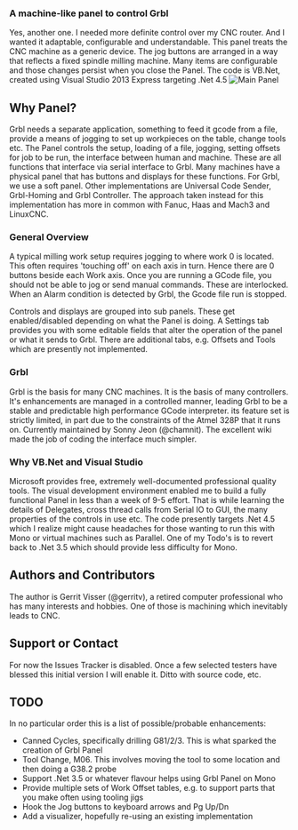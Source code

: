 ### A machine-like panel to control Grbl
Yes, another one. I needed more definite control over my CNC router. And I wanted it adaptable, configurable and understandable.
This panel treats the CNC machine as a generic device. The jog buttons are arranged in a way that reflects a fixed spindle milling machine. Many items are configurable and those changes persist when you close the Panel.
The code is VB.Net, created using Visual Studio 2013 Express targeting .Net 4.5
![Main Panel](https://github.com/gerritv/Grbl-Panel/blob/master/panel3Capture.JPG)
## Why Panel?
Grbl needs a separate application, something to feed it gcode from a file, provide a means of jogging to set up workpieces on the table, change tools etc. The Panel controls the setup, loading of a file, jogging, setting offsets for job to be run, the interface between human and machine. These are all functions that interface via serial interface to Grbl.  Many machines have a physical panel that has buttons and displays for these functions. For Grbl, we use a soft panel. Other implementations are Universal Code Sender, Grbl-Homing and Grbl Controller. The approach taken instead for this implementation has more in common with Fanuc, Haas and Mach3 and LinuxCNC.

### General Overview
A typical milling work setup requires jogging to where work 0 is located. This often requires 'touching off' on each axis in turn. Hence there are 0 buttons beside each Work axis. Once you are running a GCode file, you should not be able to jog or send manual commands. These are interlocked. When an Alarm condition is detected by Grbl, the Gcode file run is stopped.

Controls and displays are grouped into sub panels. These get enabled/disabled depending on what the Panel is doing. A Settings tab provides you with some editable fields that alter the operation of the panel or what it sends to Grbl. There are additional tabs, e.g. Offsets and Tools which are presently not implemented.


### Grbl
Grbl is the basis for many CNC machines. It is the basis of many controllers. It's enhancements are managed in a controlled manner, leading Grbl to be a stable and predictable high performance GCode interpreter. its feature set is strictly limited, in part due to the constraints of the Atmel 328P that it runs on.  Currently maintained by Sonny Jeon (@chamnit). The excellent wiki made the job of coding the interface much simpler.

### Why VB.Net and Visual Studio
Microsoft provides free, extremely well-documented professional quality tools. The visual development environment enabled me to build a fully functional Panel in less than a week of 9-5 effort. That is while learning the details of Delegates, cross thread calls from Serial IO to GUI, the many properties of the controls in use etc. The code presently targets .Net 4.5 which I realize might cause headaches for those wanting to run this with Mono or virtual machines such as Parallel. One of my Todo's is to revert back to .Net 3.5 which should provide less difficulty for Mono.

## Authors and Contributors
The author is Gerrit Visser (@gerritv), a retired computer professional who has many interests and hobbies. One of those is machining which inevitably leads to CNC.

## Support or Contact
For now the Issues Tracker is disabled. Once a few selected testers have blessed this initial version I will enable it. Ditto with source code, etc.

## TODO
In no particular order this is a list of possible/probable enhancements:
* Canned Cycles, specifically drilling G81/2/3. This is what sparked the creation of Grbl Panel
* Tool Change, M06. This involves moving the tool to some location and then doing a G38.2 probe
* Support .Net 3.5 or whatever flavour helps using Grbl Panel on Mono
* Provide multiple sets of Work Offset tables, e.g. to support parts that you make often using tooling jigs
* Hook the Jog buttons to keyboard arrows and Pg Up/Dn
* Add a visualizer, hopefully re-using an existing implementation
